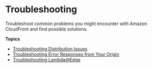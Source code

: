 # Troubleshooting<a name="Troubleshooting"></a>

Troubleshoot common problems you might encounter with Amazon CloudFront and find possible solutions\.

**Topics**
+ [Troubleshooting Distribution Issues](troubleshooting-distributions.md)
+ [Troubleshooting Error Responses from Your Origin](troubleshooting-response-errors.md)
+ [Troubleshooting Lambda@Edge](troubleshooting-lambda.md)